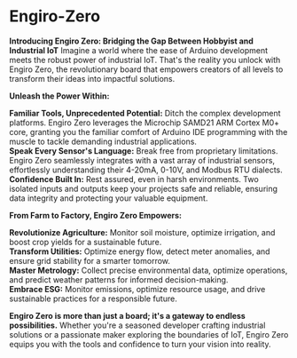 # Engiro-Zero


<b>Introducing Engiro Zero: Bridging the Gap Between Hobbyist and Industrial IoT</b>
Imagine a world where the ease of Arduino development meets the robust power of industrial IoT. That's the reality you unlock with Engiro Zero, the revolutionary board that empowers creators of all levels to transform their ideas into impactful solutions.<br>

<b>Unleash the Power Within:</b><br>

<b>Familiar Tools, Unprecedented Potential:</b> Ditch the complex development platforms. Engiro Zero leverages the Microchip SAMD21 ARM Cortex M0+ core, granting you the familiar comfort of Arduino IDE programming with the muscle to tackle demanding industrial applications.<br>
<b>Speak Every Sensor's Language:</b> Break free from proprietary limitations. Engiro Zero seamlessly integrates with a vast array of industrial sensors, effortlessly understanding their 4-20mA, 0-10V, and Modbus RTU dialects.<br>
<b>Confidence Built In:</b> Rest assured, even in harsh environments. Two isolated inputs and outputs keep your projects safe and reliable, ensuring data integrity and protecting your valuable equipment.

<b>From Farm to Factory, Engiro Zero Empowers:</b>

<b>Revolutionize Agriculture:</b> Monitor soil moisture, optimize irrigation, and boost crop yields for a sustainable future.<br>
<b>Transform Utilities:</b> Optimize energy flow, detect meter anomalies, and ensure grid stability for a smarter tomorrow.<br>
<b>Master Metrology:</b> Collect precise environmental data, optimize operations, and predict weather patterns for informed decision-making.<br>
<b>Embrace ESG:</b> Monitor emissions, optimize resource usage, and drive sustainable practices for a responsible future.<br>

<b>Engiro Zero is more than just a board; it's a gateway to endless possibilities.</b> Whether you're a seasoned developer crafting industrial solutions or a passionate maker exploring the boundaries of IoT, Engiro Zero equips you with the tools and confidence to turn your vision into reality.


